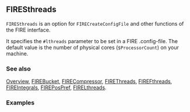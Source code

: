 ## FIRESthreads

`FIRESthreads` is an option for `FIRECreateConfigFile` and other functions of the FIRE interface.

It specifies the `#lthreads` parameter to be set in a FIRE .config-file. The default value is the number of physical cores (`$ProcessorCount`) on your machine.

### See also

[Overview](Extra/FeynHelpers.md), [FIREBucket](FIREBucket.md), [FIRECompressor](FIRECompressor.md), [FIREThreads](FIREThreads.md), [FIREFthreads](FIREFthreads.md), [FIREIntegrals](FIREIntegrals.md), [FIREPosPref](FIREPosPref.md), [FIRELthreads](FIRELthreads.md).

### Examples